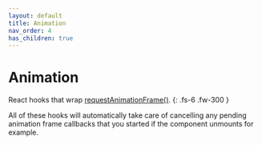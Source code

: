 ```yaml
---
layout: default
title: Animation
nav_order: 4
has_children: true
---
```


# Animation

React hooks that wrap [requestAnimationFrame()](https://developer.mozilla.org/en-US/docs/Web/API/window/requestAnimationFrame).
{: .fs-6 .fw-300 }

All of these hooks will automatically take care of cancelling any pending animation frame callbacks that you started if the component unmounts for example.
